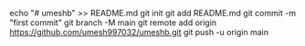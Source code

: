 echo "# umeshb" >> README.md
git init
git add README.md
git commit -m "first commit"
git branch -M main
git remote add origin https://github.com/umesh997032/umeshb.git
git push -u origin main
